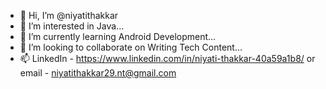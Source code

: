 - 👋 Hi, I’m @niyatithakkar
- 👀 I’m interested in Java...
- 🌱 I’m currently learning Android Development...
- 💞️ I’m looking to collaborate on Writing Tech Content...
- 📫 LinkedIn - https://www.linkedin.com/in/niyati-thakkar-40a59a1b8/ or email - niyatithakkar29.nt@gmail.com


